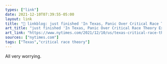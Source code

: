 ```yaml
---
types: ["link"]
date: 2021-12-10T07:39:55-05:00
layout: link
title: "🔗 linkblog: just finished 'In Texas, Panic Over Critical Race Theory Extends to Bookshelves - The New York Times'"
art_title: "just finished 'In Texas, Panic Over Critical Race Theory Extends to Bookshelves - The New York Times"
art_link: "https://www.nytimes.com/2021/12/10/us/texas-critical-race-theory-ban-books.html"
sources: ["nytimes.com"]
tags: ["Texas","critical race theory"]
---
```

All very worrying.
